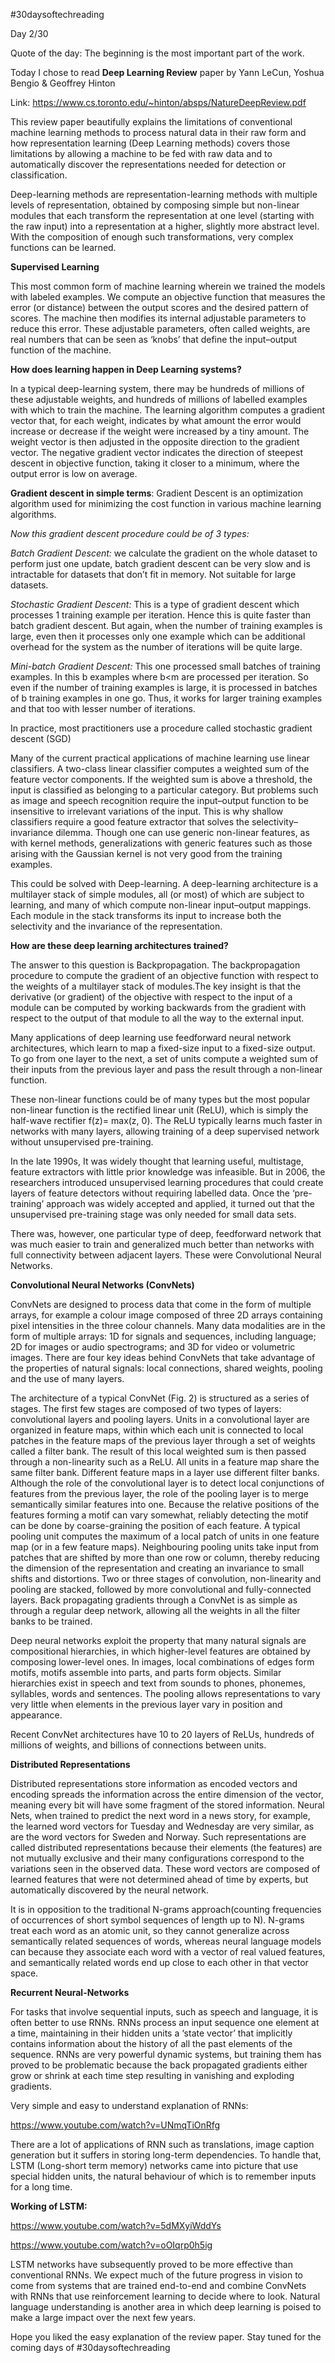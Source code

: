 #30daysoftechreading

Day 2/30

Quote of the day: The beginning is the most important part of the work.

Today I chose to read **Deep Learning Review** paper by Yann LeCun, Yoshua Bengio & Geoffrey Hinton

Link: https://www.cs.toronto.edu/~hinton/absps/NatureDeepReview.pdf 

This review paper beautifully explains the limitations of conventional machine learning methods to process natural data in their raw form and how representation learning (Deep Learning methods) covers those limitations by allowing a machine to be fed with raw data and to automatically discover the representations needed for detection or classification. 

Deep-learning methods are representation-learning methods with multiple levels of representation, obtained by composing simple but non-linear modules that each transform the representation at one level (starting with the raw input) into a representation at a higher, slightly more abstract level. With the composition of enough such transformations, very complex functions can be learned.

**Supervised Learning**

This most common form of machine learning wherein we trained the models with labeled examples. We compute an objective function that measures the error (or distance) between the output scores and the desired pattern of scores. The machine then modifies its internal adjustable parameters to reduce this error. These adjustable parameters, often called weights, are real numbers that can be seen as ‘knobs’ that define the input–output function of the machine. 

**How does learning happen in Deep Learning systems?**

In a typical deep-learning system, there may be hundreds of millions of these adjustable weights, and hundreds of millions of labelled examples with which to train the machine. The learning algorithm computes a gradient vector that, for each weight, indicates by what amount the error would increase or decrease if the weight were increased by a tiny amount. The weight vector is then adjusted in the opposite direction to the gradient vector. The negative gradient vector indicates the direction of steepest descent in objective function, taking it closer to a minimum, where the output error is low on average.

**Gradient descent in simple terms**: Gradient Descent is an optimization algorithm used for minimizing the cost function in various machine learning algorithms.

*Now this gradient descent procedure could be of 3 types:*

*Batch Gradient Descent:* we calculate the gradient on the whole dataset to perform just one update, batch gradient descent can be very slow and is intractable for datasets that don’t fit in memory. Not suitable for large datasets.

*Stochastic Gradient Descent:* This is a type of gradient descent which processes 1 training example per iteration. Hence this is quite faster than batch gradient descent. But again, when the number of training examples is large, even then it processes only one example which can be additional overhead for the system as the number of iterations will be quite large.

*Mini-batch Gradient Descent:* This one processed small batches of training examples. In this b examples where b<m are processed per iteration. So even if the number of training examples is large, it is processed in batches of b training examples in one go. Thus, it works for larger training examples and that too with lesser number of iterations.

In practice, most practitioners use a procedure called stochastic gradient descent (SGD)

Many of the current practical applications of machine learning use linear classifiers. A two-class linear classifier computes a weighted sum of the feature vector components. If the weighted sum is above a threshold, the input is classified as belonging to a particular category. But problems such as image and speech recognition require the input–output function to be insensitive to irrelevant variations of the input. This is why shallow classifiers require a good feature extractor that solves the selectivity–invariance dilemma. Though one can use generic non-linear features, as with kernel methods, generalizations with generic features such as those arising with the Gaussian kernel is not very good from the training examples. 

This could be solved with Deep-learning. A deep-learning architecture is a multilayer stack of simple modules, all (or most) of which are subject to learning, and many of which compute non-linear input–output mappings. Each module in the stack transforms its input to increase both the selectivity and the invariance of the representation.

**How are these deep learning architectures trained?**

The answer to this question is Backpropagation. The backpropagation procedure to compute the gradient of an objective function with respect to the weights of a multilayer stack of modules.The key insight is that the derivative (or gradient) of the objective with respect to the input of a module can be computed by working backwards from the gradient with respect to the output of that module to all the way to the external input.

Many applications of deep learning use feedforward neural network architectures, which learn to map a fixed-size input to a fixed-size output. To go from one layer to the next, a set of units compute a weighted sum of their inputs from the previous layer and pass the result through a non-linear function.

These non-linear functions could be of many types but the most popular non-linear function is the rectified linear unit (ReLU), which is simply the half-wave rectifier f(z)= max(z, 0). The ReLU typically learns much faster in networks with many layers, allowing training of a deep supervised network without unsupervised pre-training.

In the late 1990s, It was widely thought that learning useful, multistage, feature extractors with little prior knowledge was infeasible. But in 2006, the researchers introduced unsupervised learning procedures that could create layers of feature detectors without requiring labelled data. Once the ‘pre-training’ approach was widely accepted and applied, it turned out that the unsupervised pre-training stage was only needed for small data sets. 

There was, however, one particular type of deep, feedforward network that was much easier to train and generalized much better than networks with full connectivity between adjacent layers. These were Convolutional Neural Networks.

**Convolutional Neural Networks (ConvNets)**

ConvNets are designed to process data that come in the form of multiple arrays, for example a colour image composed of three 2D arrays containing pixel intensities in the three colour channels. Many data modalities are in the form of multiple arrays: 1D for signals and sequences, including language; 2D for images or audio spectrograms; and 3D for video or volumetric images. There are four key ideas behind ConvNets that take advantage of the properties of natural signals: local connections, shared weights, pooling and the use of many layers. 

The architecture of a typical ConvNet (Fig. 2) is structured as a series of stages. The first few stages are composed of two types of layers: convolutional layers and pooling layers.
Units in a convolutional layer are organized in feature maps, within which each unit is connected to local patches in the feature maps of the previous layer through a set of weights called a filter bank. The result of this local weighted sum is then passed through a non-linearity such as a ReLU. All units in a feature map share the same filter bank. Different feature maps in a layer use different filter banks. Although the role of the convolutional layer is to detect local conjunctions of features from the previous layer, the role of the pooling layer is to merge semantically similar features into one. Because the relative positions of the features forming a motif can vary somewhat, reliably detecting the motif can be done by coarse-graining the position of each feature. A typical pooling unit computes the maximum of a local patch of units in one feature map (or in a few feature maps). Neighbouring pooling units take input from patches that are shifted by more than one row or column, thereby reducing the dimension of the representation and creating an invariance to small shifts and distortions. Two or three stages of convolution, non-linearity and pooling are stacked, followed by more convolutional and fully-connected layers. Back propagating gradients through a ConvNet is as simple as through a regular deep network, allowing all the weights in all the filter banks to be trained. 

Deep neural networks exploit the property that many natural signals are compositional hierarchies, in which higher-level features are obtained by composing lower-level ones. In images, local combinations of edges form motifs, motifs assemble into parts, and parts form objects. Similar hierarchies exist in speech and text from sounds to phones, phonemes, syllables, words and sentences. The pooling allows representations to vary very little when elements in the previous layer vary in position and appearance. 

Recent ConvNet architectures have 10 to 20 layers of ReLUs, hundreds of millions of weights, and billions of connections between units.

**Distributed Representations**

Distributed representations store information as encoded vectors and encoding spreads the information across the entire dimension of the vector, meaning every bit will have some fragment of the stored information. Neural Nets, when trained to predict the next word in a news story, for example, the learned word vectors for Tuesday and Wednesday are very similar, as are the word vectors for Sweden and Norway. Such representations are called distributed representations because their elements (the features) are not mutually exclusive and their many configurations correspond to the variations seen in the observed data. These word vectors are composed of learned features that were not determined ahead of time by experts, but automatically discovered by the neural network. 

It is in opposition to the traditional N-grams approach(counting frequencies of occurrences of short symbol sequences of length up to N). N-grams treat each word as an atomic unit, so they cannot generalize across semantically related sequences of words, whereas neural language models can because they associate each word with a vector of real valued features, and semantically related words end up close to each other in that vector space.

**Recurrent Neural-Networks**

For tasks that involve sequential inputs, such as speech and language, it is often better to use RNNs. RNNs process an input sequence one element at a time, maintaining in their hidden units a ‘state vector’ that implicitly contains information about the history of all the past elements of the sequence. RNNs are very powerful dynamic systems, but training them has proved to be problematic because the back propagated gradients either grow or shrink at each time step resulting in vanishing and exploding gradients.

Very simple and easy to understand explanation of RNNs:

https://www.youtube.com/watch?v=UNmqTiOnRfg 

There are a lot of applications of RNN such as translations, image caption generation but it suffers in storing long-term dependencies. To handle that, LSTM (Long-short term memory) networks came into picture that use special hidden units, the natural behaviour of which is to remember inputs for a long time.

**Working of LSTM:**

https://www.youtube.com/watch?v=5dMXyiWddYs 

https://www.youtube.com/watch?v=oOIqrp0h5ig 

LSTM networks have subsequently proved to be more effective than conventional RNNs. 
We expect much of the future progress in vision to come from systems that are trained end-to-end and combine ConvNets with RNNs that use reinforcement learning to decide where to look. Natural language understanding is another area in which deep learning is poised to make a large impact over the next few years. 

Hope you liked the easy explanation of the review paper. Stay tuned for the coming days of #30daysoftechreading
